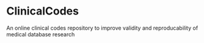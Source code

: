 ClinicalCodes
=============

An online clinical codes repository to improve validity and reproducability of medical database research
